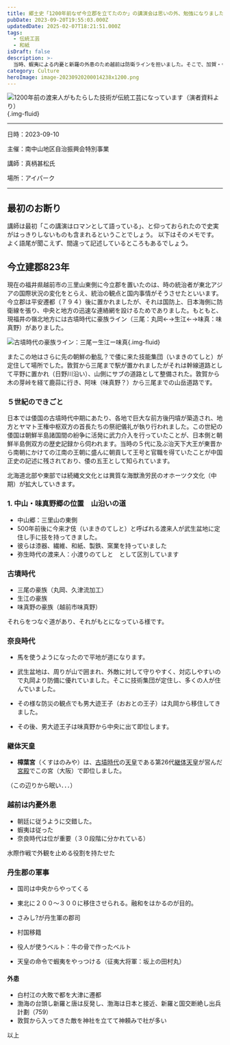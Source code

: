 ```yaml
---
title: 郷土史「1200年前なぜ今立郡を立てたのか」の講演会は思いの外、勉強になりました
pubDate: 2023-09-20T19:55:03.000Z
updatedDate: 2025-02-07T18:21:51.000Z
tags:
  - 伝統工芸
  - 和紙
isDraft: false
description: >-
  当時、蝦夷による内憂と新羅の外患のため越前は防衛ラインを担いました。そこで、加賀・今立・能見・石川に国と郡が置き、監視の目を増やすとともに、交通と通信の充実のため山沿いの道がバイパス化されました。後の朝倉街道です。武生盆地はもともと渡来人が多く盆地に暮らし防衛環境に適した土地柄で継体天皇（男大迩王）が進出した地でした。
category: Culture
heroImage: image-20230920200014238x1200.png
---
```




![1200年前の渡来人がもたらした技術が伝統工芸になっています（演者資料より）](https://object-storage.tyo2.conoha.io/v1/nc_938a9d00d6004f1390c354d4a15ef25b/blog-astro-assets/blog-images/image-20230920200014238x1200/image-20230920200014238x1200.png){.img-fluid}

---

日時：2023-09-10

主催：南中山地区自治振興会特別事業

講師：真柄甚松氏

場所：アイパーク

---



## 最初のお断り

講師は最初「この講演はロマンとして語っている」、と仰っておられたので史実がはっきりしないものも含まれるということでしょう。
以下はそのメモです。よく語尾が聞こえず、間違って記述しているところもあるでしょう。

## 今立建郡823年

現在の福井県越前市の三里山東側に今立郡を置いたのは、時の統治者が東北アジアの国際状況の変化をとらえ、統治の観点と国内事情がそうさせたといいます。今立郡は平安遷都（７９４）後に置かれましたが、それは国防上、日本海側に防衛線を張り、中央と地方の迅速な連絡網を設けるためでありました。もともと、現福井の嶺北地方には古墳時代に豪族ライン（三尾：丸岡←→生江←→味真：味真野）がありました。

![古墳時代の豪族ライン：三尾ー生江ー味真](https://object-storage.tyo2.conoha.io/v1/nc_938a9d00d6004f1390c354d4a15ef25b/blog-astro-assets/blog-images/image-20230920200743679x1200/image-20230920200743679x1200.png){.img-fluid}



またこの地はさらに先の朝鮮の動乱？で倭に来た技能集団（いまきのてしと）が定住して場所でした。敦賀から三尾まで駅が置かれましたがそれは幹線道路として平野に置かれ（日野川沿い）、山側にサブの道路として整備された。敦賀から木の芽峠を経て鹿蒜に行き、阿味（味真野？）から三尾までの山岳道路です。


### ５世紀のできごと

日本では倭国の古墳時代中期にあたり、各地で巨大な前方後円墳が築造され、地方とヤマト王権中枢双方の首長たちの祭祀儀礼が執り行われました。この世紀の倭国は朝鮮半島諸国間の紛争に活発に武力介入を行っていたことが、日本側と朝鮮半島側双方の歴史記録から伺われます。当時の５代に及ぶ治天下大王が東晋から南朝にかけての江南の王朝に盛んに朝貢して王号と官職を得ていたことが中国正史の記述に残されており、倭の五王として知られています。

北海道北部や東部では続縄文文化とは異質な海獣漁労民のオホーツク文化（中期）が拡大していきます。


### 1. 中山・味真野郷の位置　山沿いの道

- 中山郷：三里山の東側
- 500年前後に今来才伎（いまきのてしと）と呼ばれる渡来人が武生盆地に定住し手に技を持ってきました。
- 彼らは漆器、繊維、和紙、製鉄、窯業を持っていました
- 弥生時代の渡来人：小渡りのてしと　として区別しています


### 古墳時代

- 三尾の豪族（丸岡、久津流加工）
- 生江の豪族
- 味真野の豪族（越前市味真野）

それらをつなぐ道があり、それがもとになっている様です。

### 奈良時代

- 馬を使うようになったので平地が道になります。

- 武生盆地は、周りが山で囲まれ、外敵に対して守りやすく、対応しやすいので丸岡より防備に優れていました。そこに技術集団が定住し、多くの人が住んでいました。

- その様な防災の観点でも男大迹王子（おおとの王子）は丸岡から移住してきました。

- その後、男大迹王子は味真野から中央に出て即位します。

  

### 継体天皇

- **樟葉宮**（くすはのみや）は、[古墳時代](https://ja.wikipedia.org/wiki/古墳時代)の[天皇](https://ja.wikipedia.org/wiki/天皇)である第26代[継体天皇](https://ja.wikipedia.org/wiki/継体天皇)が営んだ[宮殿](https://ja.wikipedia.org/wiki/宮殿)でこの宮（大阪）で即位しました。

（この辺りから眠い．．．）

### 越前は内憂外患

- 朝廷に従うように交錯した。
- 蝦夷は従った
- 奈良時代は位が重要（３０段階に分かれている）


水際作戦で外観を止める役割を持たせた

### 丹生郡の軍事

- 国司は中央からやってくる

- 東北に２００〜３００に移住させられる。融和をはかるのが目的。

- さみし?が丹生軍の郡司

- 村国移籍

- 役人が使うベルト：牛の骨で作ったベルト

- 天皇の命令で蝦夷をやっつける（征夷大将軍：坂上の田村丸）

  

#### 外患

- 白村江の大敗で都を大津に遷都
- 渤海の台頭し新羅と唐は反発し、渤海は日本と接近、新羅と国交断絶し出兵計劃（759）
- 敦賀から入ってきた敵を神社を立てて神頼みで社が多い



以上
